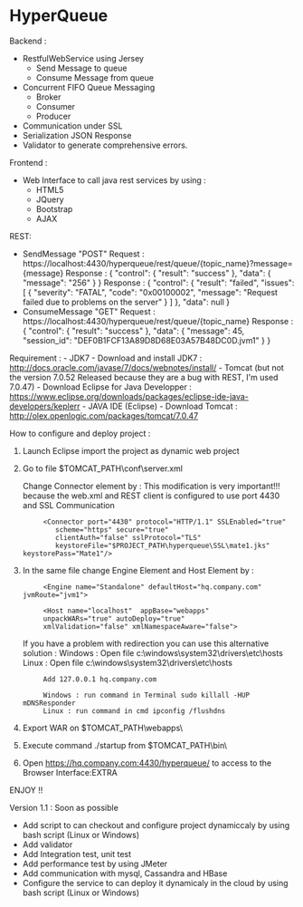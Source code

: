HyperQueue
==========
Backend :
- RestfulWebService using Jersey
	- Send Message to queue
	- Consume Message from queue
- Concurrent FIFO Queue Messaging
	- Broker
	- Consumer
	- Producer
- Communication under SSL
- Serialization JSON Response 
- Validator to generate comprehensive errors.

Frontend :
- Web Interface to call java rest services by using :
	- HTML5
	- JQuery
	- Bootstrap
	- AJAX
	
REST:
- SendMessage    "POST"
		Request  : https://localhost:4430/hyperqueue/rest/queue/{topic_name}?message={message}
		Response : {
						"control": {
							"result": "success"
						},
						"data": {
							"message": "256"
						}
					}
		Response :  {
						"control": {
							"result": "failed",
							"issues": [
								{
									"severity": "FATAL",
									"code": "0x00100002",
									"message": "Request failed due to problems on the server"
								}
							]
						},
						"data": null
					}
- ConsumeMessage  "GET"
		Request  : https://localhost:4430/hyperqueue/rest/queue/{topic_name}
		Response : {
						"control": {
							"result": "success"
						},
						"data": {
							"message": 45,
							"session_id": "DEF0B1FCF13A89D8D68E03A57B48DC0D.jvm1"
						}
					}
	
Requirement : 
				- JDK7
					- Download and install JDK7 : http://docs.oracle.com/javase/7/docs/webnotes/install/
				- Tomcat (but not the version 7.0.52 Released because they are a bug with REST, I'm used 7.0.47)
					- Download Eclipse for Java Developper : https://www.eclipse.org/downloads/packages/eclipse-ide-java-developers/keplerr
				- JAVA IDE (Eclipse)
					- Download Tomcat : http://olex.openlogic.com/packages/tomcat/7.0.47


How to configure and deploy project :

1. Launch Eclipse import the project as dynamic web project
2. Go to file $TOMCAT_PATH\conf\server.xml

	Change Connector element by : This modification is very important!!! 
	because the web.xml and REST client is configured to use port 4430 and SSL Communication	
		
			<Connector port="4430" protocol="HTTP/1.1" SSLEnabled="true"
               scheme="https" secure="true"
               clientAuth="false" sslProtocol="TLS"
               keystoreFile="$PROJECT_PATH\hyperqueue\SSL\mate1.jks" keystorePass="Mate1"/>

   
3. In  the same file change Engine Element and Host Element by :

			<Engine name="Standalone" defaultHost="hq.company.com" jvmRoute="jvm1">
			
			<Host name="localhost"  appBase="webapps"   
			unpackWARs="true" autoDeploy="true"
			xmlValidation="false" xmlNamespaceAware="false">
			
	If you have a problem with redirection you can use this alternative solution :
			Windows : Open file c:\windows\system32\drivers\etc\hosts 
			Linux : Open file c:\windows\system32\drivers\etc\hosts
			
			Add 127.0.0.1 hq.company.com
			
			Windows : run command in Terminal sudo killall -HUP mDNSResponder
			Linux : run command in cmd ipconfig /flushdns

4. Export WAR on $TOMCAT_PATH\webapps\
5. Execute command ./startup from $TOMCAT_PATH\bin\
6. Open https://hq.company.com:4430/hyperqueue/ to access to the Browser Interface:EXTRA

ENJOY !!

Version 1.1 :
Soon as possible
- Add script to can checkout and configure project dynamiccaly by using bash script (Linux or Windows)
- Add validator
- Add Integration test, unit test
- Add performance test by using JMeter
- Add communication with mysql, Cassandra and HBase 
- Configure the service to can deploy it dynamicaly in the cloud by using bash script  (Linux or Windows)




